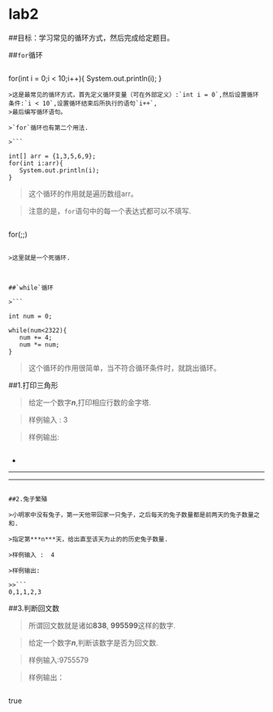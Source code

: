 # lab2
##目标：学习常见的循环方式，然后完成给定题目。

##`for`循环

>```
for(int i = 0;i < 10;i++){
   System.out.println(i);
}
```
>这是最常见的循环方式，首先定义循环变量（可在外部定义）:`int i = 0`,然后设置循环条件:`i < 10`,设置循环结束后所执行的语句`i++`,
>最后编写循环语句。

>`for`循环也有第二个用法.

>```

int[] arr = {1,3,5,6,9};
for(int i:arr){
   System.out.println(i);
}

```
>这个循环的作用就是遍历数组arr。

>注意的是，`for`语句中的每一个表达式都可以不填写.

>```

for(;;)

```

>这里就是一个死循环.



##`while`循环

>```

int num = 0;

while(num<2322){
   num += 4;
   num *= num;
}

```

>这个循环的作用很简单，当不符合循环条件时，就跳出循环。
 
##1.打印三角形

>给定一个数字***n***,打印相应行数的金字塔.

>样例输入 : 3

>样例输出:

>>```
  *
 ***
*****
```

##2.兔子繁殖

>小明家中没有兔子，第一天他带回家一只兔子，之后每天的兔子数量都是前两天的兔子数量之和.

>指定第***n***天，给出直至该天为止的的历史兔子数量.

>样例输入 :  4

>样例输出:

>>```
0,1,1,2,3
```

##3.判断回文数

>所谓回文数就是诸如**838**,  **995599**这样的数字.

>给定一个数字***n***,判断该数字是否为回文数.

>样例输入:9755579

>样例输出：

>>```
true
```



